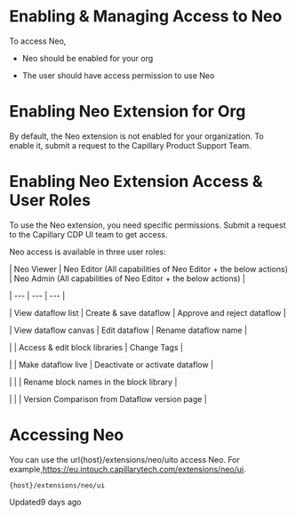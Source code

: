 # Enabling & Managing Access to Neo

To access Neo,

- Neo should be enabled for your org

- The user should have access permission to use Neo

# Enabling Neo Extension for Org

By default, the Neo extension is not enabled for your organization. To enable it, submit a request to the Capillary Product Support Team.

# Enabling Neo Extension Access & User Roles

To use the Neo extension, you need specific permissions. Submit a request to the Capillary CDP UI team to get access.

Neo access is available in three user roles:

| Neo Viewer | Neo Editor (All capabilities of Neo Editor + the below actions) | Neo Admin (All capabilities of Neo Editor + the below actions) |

| --- | --- | --- |

| View dataflow list | Create & save dataflow | Approve and reject dataflow |

| View dataflow canvas | Edit dataflow | Rename dataflow name |

|  | Access & edit block libraries | Change Tags |

|  | Make dataflow live | Deactivate or activate dataflow |

|  |  | Rename block names in the block library |

|  |  | Version Comparison from Dataflow version page |



# Accessing Neo

You can use the url{host}/extensions/neo/uito access Neo. For example,https://eu.intouch.capillarytech.com/extensions/neo/ui.

`{host}/extensions/neo/ui`

Updated9 days ago